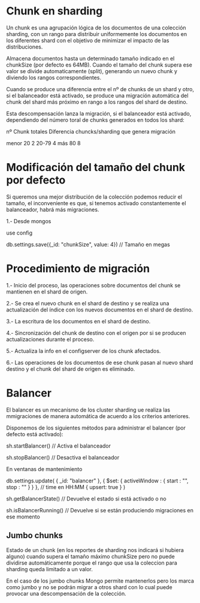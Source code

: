 # Chunk en sharding

Un chunk es una agrupación lógica de los documentos de una colección sharding, con un rango para distribuir uniformemente
los documentos en los diferentes shard con el objetivo de minimizar el impacto de las distribuciones.

Almacena documentos hasta un determinado tamaño indicado en el chunkSize (por defecto es 64MB). Cuando el tamaño del chunk
supera ese valor se divide automaticamente (split), generando un nuevo chunk y diviendo los rangos correspondientes.

Cuando se produce una diferencia entre el nº de chunks de un shard y otro, si el balanceador está activado, se produce una
migración automática del chunk del shard más próximo en rango a los rangos del shard de destino.

Esta descompensación lanza la migración, si el balanceador está activado, dependiendo del número toral de
chunks generados en todos los shard:

nº Chunk totales        Diferencia chuncks/sharding que genera migración

menor 20                        2
20-79                           4
más 80                          8

# Modificación del tamaño del chunk por defecto

Si queremos una mejor distribución de la colección podemos reducir el tamaño, el inconveniente es que, si tenemos activado
constantemente el balanceador, habrá más migraciones.

1.- Desde mongos

use config

db.settings.save({_id: "chunkSize", value: 4}) // Tamaño en megas

# Procedimiento de migración

1.- Inicio del proceso, las operaciones sobre documentos del chunk se mantienen en el shard de origen.

2.- Se crea el nuevo chunk en el shard de destino y se realiza una actualización del índice con los nuevos
documentos en el shard de destino.

3.- La escritura de los documentos en el shard de destino.

4.- Sincronización del chunk de destino con el origen por si se producen actualizaciones durante el proceso.

5.- Actualiza la info en el configserver de los chunk afectados.

6.- Las operaciones de los documentos de ese chunk pasan al nuevo shard destino y el chunk del shard de origen es eliminado.

# Balancer

El balancer es un mecanismo de los cluster sharding ue realiza las mmigraciones de manera automática de acuerdo
a los criterios anteriores. 

Disponemos de los siguientes métodos para administrar el balancer (por defecto está activado):

sh.startBalancer() // Activa el balanceador

sh.stopBalancer() // Desactiva el balanceador

En ventanas de mantenimiento

db.settings.update( 
   { _id: "balancer" },
   { $set: { activeWindow : { start : "<start-time>", stop : "<stop-time>" } } }, // time en HH:MM
   { upsert: true }
)

sh.getBalancerState() // Devuelve el estado si está activado o no

sh.isBalancerRunning() // Devuelve si se están produciendo migraciones en ese momento

## Jumbo chunks

Estado de un chunk (en los reportes de sharding nos indicará si hubiera alguno) cuando supera
el tamaño máximo chunkSize pero no puede dividirse automáticamente porque el rango que
usa la coleccion para sharding queda limitado a un valor.

En el caso de los jumbo chunks Mongo permite mantenerlos pero los marca como jumbo y no se podrán migrar a otros
shard con lo cual puede provocar una descompensación de la colección.


